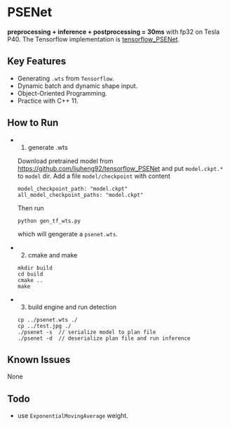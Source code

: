 # PSENet

**preprocessing + inference + postprocessing = 30ms** with fp32 on Tesla P40. 
The Tensorflow implementation is [tensorflow_PSENet](https://github.com/liuheng92/tensorflow_PSENet).

## Key Features
- Generating `.wts` from `Tensorflow`.
- Dynamic batch and dynamic shape input.
- Object-Oriented Programming.
- Practice with C++ 11.


<p align="center">

## How to Run

* 1. generate .wts

  Download pretrained model from https://github.com/liuheng92/tensorflow_PSENet
  and put `model.ckpt.*` to `model` dir. Add a file `model/checkpoint` with content
    ```
    model_checkpoint_path: "model.ckpt"
    all_model_checkpoint_paths: "model.ckpt"
    ```
    Then run

    ```
    python gen_tf_wts.py
    ```
    which will gengerate a `psenet.wts`.
* 2. cmake and make

  ```
  mkdir build
  cd build
  cmake ..
  make
  ```
* 3. build engine and run detection
  ```
  cp ../psenet.wts ./
  cp ../test.jpg ./
  ./psenet -s  // serialize model to plan file
  ./psenet -d  // deserialize plan file and run inference
  ```

## Known Issues
None

## Todo

* use `ExponentialMovingAverage` weight.
